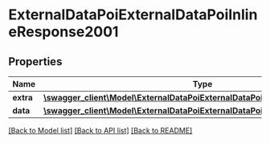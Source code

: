 # ExternalDataPoiExternalDataPoiInlineResponse2001

## Properties
Name | Type | Description | Notes
------------ | ------------- | ------------- | -------------
**extra** | [**\swagger_client\Model\ExternalDataPoiExternalDataPoiExtraBody**](ExternalDataPoiExternalDataPoiExtraBody.md) |  | [optional] 
**data** | [**\swagger_client\Model\ExternalDataPoiExternalDataPoiInlineResponse2001Data**](ExternalDataPoiExternalDataPoiInlineResponse2001Data.md) |  | [optional] 

[[Back to Model list]](../README.md#documentation-for-models) [[Back to API list]](../README.md#documentation-for-api-endpoints) [[Back to README]](../README.md)

